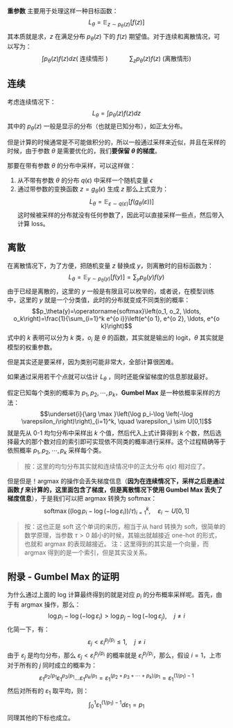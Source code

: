 
**重参数** 主要用于处理这样一种目标函数：$$L_\theta=\mathbb{E}_{z \sim p_\theta(z)}[f(z)]$$
其本质就是求，$z$ 在满足分布 $p_\theta(z)$ 下的 $f(z)$ 期望值。对于连续和离散情况，可以写为：$$\int p_\theta(z) f(z) d z(\text { 连续情形 }) \quad \quad \quad \sum_z p_\theta(z) f(z) \text { (离散情形) }$$
## 连续

考虑连续情况下：$$L_\theta=\int p_\theta(z) f(z) d z$$
其中的 $p_\theta(z)$ 一般是显示的分布（也就是已知分布），如正太分布。

但是计算的时候通常是不可能做积分的，所以一般通过采样来近似，并且在采样的时候，由于参数 $\theta$ 是需要优化的，我们**要保留 $\theta$ 的梯度**。

那要在带有参数 $\theta$ 的分布中采样，可以这样做：
1. 从不带有参数 $\theta$ 的分布 $q(\epsilon)$ 中采样一个随机变量 $\epsilon$
2. 通过带参数的变换函数 $z=g_\theta(\epsilon)$ 生成 $z$
那么上式变为：$$L_\theta=\mathbb{E}_{\varepsilon \sim q(\varepsilon)}\left[f\left(g_\theta(\varepsilon)\right)\right]$$
这时候被采样的分布就没有任何参数了，因此可以直接采样一些点，然后带入计算 loss。

## 离散

在离散情况下，为了方便，把随机变量 $z$ 替换成 $y$，则离散时的目标函数为：$$L_\theta=\mathbb{E}_{y \sim p_\theta(y)}[f(y)]=\sum_y p_\theta(y) f(y)$$
由于已经是离散的，这里的 $y$ 一般是有限且可以枚举的，或者说，在模型训练中，这里的 $y$ 就是一个分类值，此时的分布就变成不同类别的概率：$$p_\theta(y)=\operatorname{softmax}\left(o_1, o_2, \ldots, o_k\right)=\frac{1}{\sum_{i=1}^k e^{o i}}\left(e^{o 1}, e^{o 2}, \ldots, e^{o k}\right)$$
式中的 $k$ 表明可以分为 $k$ 类，$o_i$ 是 $\theta$ 的函数，其实就是输出的 logit，$\theta$ 其实就是模型的权重参数。

但是其实还是要采样，因为类别可能非常大，全部计算很困难。

如果通过采用若干个点就可以估计 $L_\theta$ ，同时还能保留梯度的信息那就最好。

假定已知每个类别的概率为 $p_1,p_2,\cdots,p_k$，**Gumbel Max** 是一种依概率采样的方法：$$\underset{i}{\arg \max }\left(\log p_i-\log \left(-\log \varepsilon_i\right)\right)_{i=1}^k, \quad \varepsilon_i \sim U[0,1]$$
就是先从 0-1 均匀分布中采样出 $k$ 个值，然后代入上式计算得到 $k$ 个数，然后选择最大的那个数对应的索引即可实现依不同类的概率进行采样。这个过程精确等于依照概率 $p_1,p_2,\cdots,p_k$ 采样每个类。
> 按：这里的均匀分布其实就和连续情况中的正太分布 $q(\epsilon)$ 相对应了。

但是但是！argmax 的操作会丢失梯度信息（**因为在连续情况下，采样之后是通过函数 $f$ 来计算的，这里面包含了梯度，但是离散情况下使用 Gumbel Max 丢失了梯度信息**），于是我们可以把 argmax 转换为 softmax：$$\operatorname{softmax}\left(\left(\log p_i-\log \left(-\log \varepsilon_i\right)\right) / \tau\right)_{i=1}^k, \quad \varepsilon_i \sim U[0,1]$$
> 按：这也正是 soft 这个单词的来历，相当于从 hard 转换为 soft，很简单的数学原理，当参数 $\tau > 0$ 越小的时候，其输出就越接近 one-hot 的形式，也就和 argmax 的表现越接近。 
> 注：这里得到的其实是一个向量，而 argmax 得到的是一个索引，但是其实没关系。

## 附录 - Gumbel Max 的证明

为什么通过上面的 log 计算最终得到的就是对应 $p_i$ 的分布概率采样呢。首先，由于有 argmax 操作，那么：$$\log p_i-\log \left(-\log \varepsilon_i\right)>\log p_j-\log \left(-\log \varepsilon_j\right),\quad j\neq i$$
化简一下，有：$$\varepsilon_j<\varepsilon_i^{p_j / p_i} \leq 1,\quad j\neq i$$
由于 $\varepsilon_j$ 是均匀分布，那么 $\varepsilon_j<\varepsilon_i^{p_j / p_i}$ 的概率就是 $\varepsilon_i^{p_j / p_i}$，那么，假设 $i=1$，上市对于所有的 $j$ 同时成立的概率为：$$\varepsilon_1^{p_2 / p_1} \varepsilon_1^{p_3 / p_1} \ldots \varepsilon_1^{p_k / p_1}=\varepsilon_1^{\left(p_2+p_3+\cdots+p_k\right) / p_1}=\varepsilon_1^{\left(1 / p_1\right)-1}$$
然后对所有的 $\varepsilon_1$ 取平均，则：$$\int_0^1 \varepsilon_1^{\left(1 / p_1\right)-1} d \varepsilon_1=p_1$$
同理其他的下标也成立。